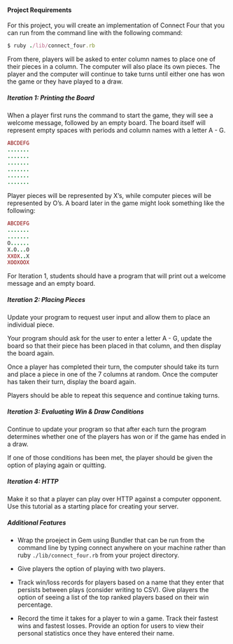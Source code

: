 #### Project Requirements
For this project, you will create an implementation of Connect Four that you can run from the command line with the following command:
```ruby
$ ruby ./lib/connect_four.rb
```
From there, players will be asked to enter column names to place one of their pieces in a column. The computer will also place its own pieces. The player and the computer will continue to take turns until either one has won the game or they have played to a draw.

##### Iteration 1: Printing the Board
When a player first runs the command to start the game, they will see a welcome message, followed by an empty board. The board itself will represent empty spaces with periods and column names with a letter A - G.
```ruby
ABCDEFG
.......
.......
.......
.......
.......
.......
```

Player pieces will be represented by X’s, while computer pieces will be represented by O’s. A board later in the game might look something like the following:
```ruby
ABCDEFG
.......
.......
O......
X.O...O
XXOX..X
XOOXOOX
```
For Iteration 1, students should have a program that will print out a welcome message and an empty board.

##### Iteration 2: Placing Pieces
Update your program to request user input and allow them to place an individual piece.

Your program should ask for the user to enter a letter A - G, update the board so that their piece has been placed in that column, and then display the board again.

Once a player has completed their turn, the computer should take its turn and place a piece in one of the 7 columns at random. Once the computer has taken their turn, display the board again.

Players should be able to repeat this sequence and continue taking turns.

##### Iteration 3: Evaluating Win & Draw Conditions
Continue to update your program so that after each turn the program determines whether one of the players has won or if the game has ended in a draw.

If one of those conditions has been met, the player should be given the option of playing again or quitting.

##### Iteration 4: HTTP
Make it so that a player can play over HTTP against a computer opponent. Use this tutorial as a starting place for creating your server.

##### Additional Features
 * Wrap the proeject in Gem using Bundler that can be run from the command line by typing connect anywhere on your machine rather than ruby ```./lib/connect_four.rb``` from your project directory.

* Give players the option of playing with two players.

* Track win/loss records for players based on a name that they enter that persists between plays (consider writing to CSV). Give players the option of seeing a list of the top ranked players based on their win percentage.

* Record the time it takes for a player to win a game. Track their fastest wins and fastest losses. Provide an option for users to view their personal statistics once they have entered their name.
